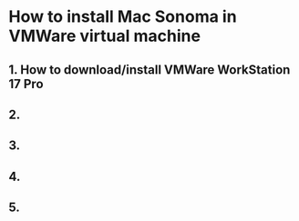 # How to install Mac Sonoma in VMWare virtual machine

## 1. How to download/install VMWare WorkStation 17 Pro



## 2. 


## 3. 


## 4. 


## 5. 



